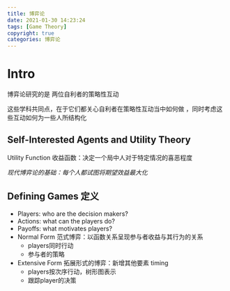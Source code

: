 ```yaml
---
title: 博弈论
date: 2021-01-30 14:23:24
tags: [Game Theory]
copyright: true
categories: 博弈论
---
```




# Intro

博弈论研究的是 两位自利者的策略性互动 

这些学科共同点，在于它们都关心自利者在策略性互动当中如何做 ，同时考虑这些互动如何为一些人所结构化

## Self-Interested Agents and Utility Theory

Utility Function 收益函数：决定一个局中人对于特定情况的喜恶程度

*现代博弈论的基础：每个人都试图将期望效益最大化*



## Defining Games 定义

- Players: who are the decision makers?
- Actions: what can the players do?
- Payoffs: what motivates players?
- Normal Form 范式博弈：以函数关系呈现参与者收益与其行为的关系
  - players同时行动
  - 参与者的策略
- Extensive Form 拓展形式的博弈：新增其他要素 timing
  - players按次序行动，树形图表示
  - 跟踪player的决策